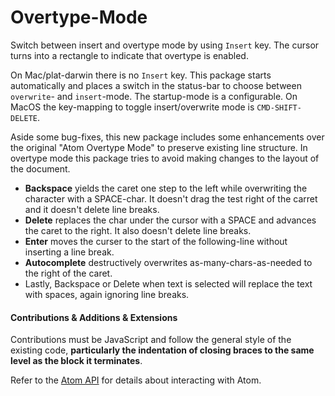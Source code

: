 # Overtype-Mode

Switch between insert and overtype mode by using `Insert` key. The cursor turns into a rectangle to indicate that
overtype is enabled.

On Mac/plat-darwin there is no `Insert` key. This package starts automatically and places a switch in the status-bar to
choose between `overwrite`- and `insert`-mode.  The startup-mode is a configurable. On MacOS the key-mapping to toggle
insert/overwrite mode is `CMD-SHIFT-DELETE`.

Aside some bug-fixes, this new package includes some enhancements over the original "Atom Overtype Mode" to preserve
existing line structure. In overtype mode this package tries to avoid making changes to the layout of the document.

  - **Backspace** yields the caret one step to the left while overwriting the character with a SPACE-char. It doesn't drag the test right of the carret and it doesn't delete line breaks.
  - **Delete** replaces the char under the cursor with a SPACE and advances the caret to the right. It also doesn't delete line breaks.
  - **Enter** moves the curser to the start of the following-line without inserting a line break.
  - **Autocomplete** destructively overwrites as-many-chars-as-needed to the right of the caret.
  - Lastly, Backspace or Delete when text is selected will replace the text with spaces, again ignoring line breaks.

#### Contributions & Additions & Extensions

Contributions must be JavaScript and follow the general style of the existing code, **particularly the indentation of
closing braces to the same level as the block it terminates**.

Refer to the [Atom API](https://atom.io/docs/api/v1.35.1/TextEditor) for details about interacting with Atom.
